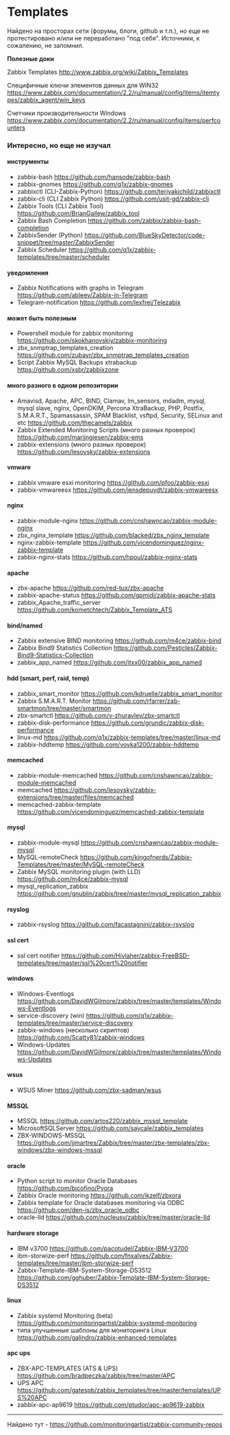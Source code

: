 Templates
================

Найдено на просторах сети (форумы, блоги, github и т.п.), но еще не протестировано и/или не переработано "под себя". Источники, к сожалению, не запомнил.

**Полезные доки**


Zabbix Templates
http://www.zabbix.org/wiki/Zabbix_Templates

Специфичные ключи элементов данных для WIN32
https://www.zabbix.com/documentation/2.2/ru/manual/config/items/itemtypes/zabbix_agent/win_keys

Счетчики производительности Windows
https://www.zabbix.com/documentation/2.2/ru/manual/config/items/perfcounters


### Интересно, но еще не изучал

#### инструменты
+ zabbix-bash https://github.com/hansode/zabbix-bash
+ zabbix-gnomes https://github.com/q1x/zabbix-gnomes
+ zabbixctl (CLI-Zabbix-Python) https://github.com/teriyakichild/zabbixctl
+ zabbix-cli (CLI Zabbix Python) https://github.com/usit-gd/zabbix-cli
+ Zabbix Tools (CLI Zabbix Tool) https://github.com/BrianGallew/zabbix_tool
+ Zabbix Bash Completion https://github.com/zabbix/zabbix-bash-completion
+ ZabbixSender (Python) https://github.com/BlueSkyDetector/code-snippet/tree/master/ZabbixSender
+ Zabbix Scheduler https://github.com/q1x/zabbix-templates/tree/master/scheduler

#### уведомления
+ Zabbix Notifications with graphs in Telegram https://github.com/ableev/Zabbix-in-Telegram
+ Telegram-notification https://github.com/lexfrei/Telezabix

#### может быть полезным
+ Powershell module for zabbix monitoring https://github.com/skokhanovskiy/zabbix-monitoring
+ zbx_snmptrap_templates_creation https://github.com/zubayr/zbx_snmptrap_templates_creation
+ Script Zabbix MySQL Backups xtrabackup https://github.com/xsbr/zabbixzone

#### много разного в одном репозитории
+ Amavisd, Apache, APC, BIND, Clamav, lm_sensors, mdadm, mysql, mysql slave, nginx, OpenDKIM, Percona XtraBackup, PHP, Postfix, S.M.A.R.T., Spamassassin, SPAM Blacklist, vsftpd, Security, SELinux and etc https://github.com/thecamels/zabbix
+  Zabbix Extended Monitoring Scripts (много разных проверок) https://github.com/marijngiesen/zabbix-ems
+ zabbix-extensions (много разных проверок) https://github.com/lesovsky/zabbix-extensions

#### vmware
+ zabbix vmware esxi monitoring https://github.com/pfoo/zabbix-esxi
+ zabbix-vmwareesx https://github.com/jensdepuydt/zabbix-vmwareesx

#### nginx
+ zabbix-module-nginx https://github.com/cnshawncao/zabbix-module-nginx
+ zbx_nginx_template https://github.com/blacked/zbx_nginx_template
+ nginx-zabbix-template https://github.com/vicendominguez/nginx-zabbix-template
+ zabbix-nginx-stats https://github.com/hpoul/zabbix-nginx-stats

#### apache
+ zbx-apache https://github.com/red-tux/zbx-apache
+ zabbix-apache-status https://github.com/gpmidi/zabbix-apache-stats
+ zabbix_Apache_traffic_server https://github.com/kometchtech/Zabbix_Template_ATS

#### bind/named
+ Zabbix extensive BIND monitoring https://github.com/m4ce/zabbix-bind
+ Zabbix Bind9 Statistics Collection https://github.com/Pesticles/Zabbix-Bind9-Statistics-Collection
+ zabbix_app_named https://github.com/itxx00/zabbix_app_named

#### hdd (smart, perf, raid, temp)
+ zabbix_smart_monitor https://github.com/kdruelle/zabbix_smart_monitor
+ Zabbix S.M.A.R.T. Monitor https://github.com/rfarrer/zab-smartmon/tree/master/smartmon
+ zbx-smartctl https://github.com/v-zhuravlev/zbx-smartctl
+ zabbix-disk-performance https://github.com/grundic/zabbix-disk-performance
+ linux-md https://github.com/q1x/zabbix-templates/tree/master/linux-md
+ zabbix-hddtemp https://github.com/vovka1200/zabbix-hddtemp

#### memcached
+ zabbix-module-memcached https://github.com/cnshawncao/zabbix-module-memcached
+ memcached https://github.com/lesovsky/zabbix-extensions/tree/master/files/memcached
+ memcached-zabbix-template https://github.com/vicendominguez/memcached-zabbix-template

#### mysql
+ zabbix-module-mysql https://github.com/cnshawncao/zabbix-module-mysql
+ MySQL-remoteCheck https://github.com/kingofnerds/Zabbix-Templates/tree/master/MySQL-remoteCheck
+ Zabbix MySQL monitoring plugin (with LLD) https://github.com/m4ce/zabbix-mysql
+ mysql_replication_zabbix https://github.com/gnublin/zabbix/tree/master/mysql_replication_zabbix

#### rsyslog
+ zabbix-rsyslog https://github.com/facastagnini/zabbix-rsyslog

#### ssl cert
+ ssl cert notifier https://github.com/Hivlaher/zabbix-FreeBSD-templates/tree/master/ssl%20cert%20notifier

#### windows
+ Windows-Eventlogs https://github.com/DavidWGilmore/zabbix/tree/master/templates/Windows-Eventlogs
+ service-discovery (win) https://github.com/q1x/zabbix-templates/tree/master/service-discovery
+ zabbix-windows (несколько скриптов) https://github.com/Scatty81/zabbix-windows
+ Windows-Updates https://github.com/DavidWGilmore/zabbix/tree/master/templates/Windows-Updates

#### wsus
+ WSUS Miner https://github.com/zbx-sadman/wsus

#### MSSQL
+ MSSQL https://github.com/artos220/zabbix_mssql_template
+ MicrosoftSQLServer https://github.com/saycale/zabbix_templates
+ ZBX-WINDOWS-MSSQL https://github.com/jjmartres/Zabbix/tree/master/zbx-templates/zbx-windows/zbx-windows-mssql

#### oracle
+ Python script to monitor Oracle Databases https://github.com/bicofino/Pyora
+ Zabbix Oracle monitoring https://github.com/ikzelf/zbxora
+ Zabbix template for Oracle databases monitoring via ODBC https://github.com/den-is/zbx_oracle_odbc
+ oracle-lld https://github.com/nucleusv/zabbix/tree/master/oracle-lld

#### hardware storage
+ IBM v3700 https://github.com/pacotudel/Zabbix-IBM-V3700
+ ibm-storwize-perf https://github.com/fnxalves/Zabbix-templates/tree/master/ibm-storwize-perf
+ Zabbix-Template-IBM-System-Storage-DS3512 https://github.com/gghuber/Zabbix-Template-IBM-System-Storage-DS3512

#### linux
+ Zabbix systemd Monitoring (beta) https://github.com/monitoringartist/zabbix-systemd-monitoring
+ типа улучшенные шаблоны для мониторинга Linux https://github.com/galindro/zabbix-enhanced-templates

#### apc ups
+ ZBX-APC-TEMPLATES (ATS & UPS) https://github.com/bradpeczka/zabbix/tree/master/APC
+ UPS APC https://github.com/gatespb/zabbix_templates/tree/master/templates/UPS%20APC
+ zabbix-apc-ap9619 https://github.com/ptudor/apc-ap9619-zabbix

-----

Найдено тут - https://github.com/monitoringartist/zabbix-community-repos

